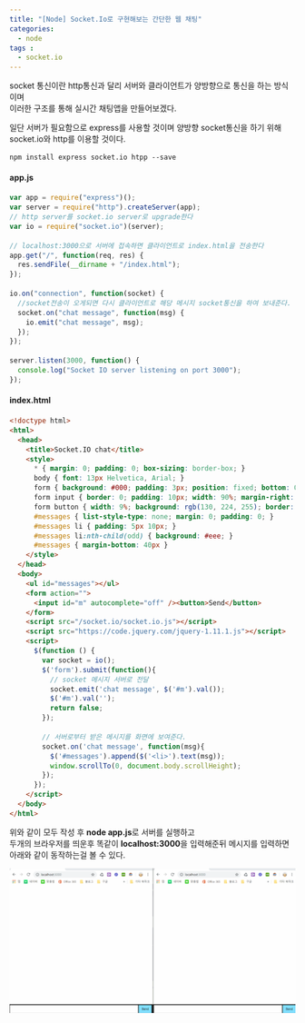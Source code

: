 ```yaml
---
title: "[Node] Socket.Io로 구현해보는 간단한 웹 채팅"
categories: 
  - node
tags : 
  - socket.io
---
```


socket 통신이란 http통신과 달리 서버와 클라이언트가 양방향으로 통신을 하는 방식이며<br>
이러한 구조를 통해 실시간 채팅앱을 만들어보겠다.

일단 서버가 필요함으로 express를 사용할 것이며 양방향 socket통신을 하기 위해 socket.io와 http를 이용할 것이다.

```shell
npm install express socket.io htpp --save
```

#### app.js

```js
var app = require("express")();
var server = require("http").createServer(app);
// http server를 socket.io server로 upgrade한다
var io = require("socket.io")(server);

// localhost:3000으로 서버에 접속하면 클라이언트로 index.html을 전송한다
app.get("/", function(req, res) {
  res.sendFile(__dirname + "/index.html");
});

io.on("connection", function(socket) {
  //socket전송이 오게되면 다시 클라이언트로 해당 메시지 socket통신을 하여 보내준다.
  socket.on("chat message", function(msg) {
    io.emit("chat message", msg);
  });
});

server.listen(3000, function() {
  console.log("Socket IO server listening on port 3000");
});
```

#### index.html

```html
<!doctype html>
<html>
  <head>
    <title>Socket.IO chat</title>
    <style>
      * { margin: 0; padding: 0; box-sizing: border-box; }
      body { font: 13px Helvetica, Arial; }
      form { background: #000; padding: 3px; position: fixed; bottom: 0; width: 100%; }
      form input { border: 0; padding: 10px; width: 90%; margin-right: .5%; }
      form button { width: 9%; background: rgb(130, 224, 255); border: none; padding: 10px; }
      #messages { list-style-type: none; margin: 0; padding: 0; }
      #messages li { padding: 5px 10px; }
      #messages li:nth-child(odd) { background: #eee; }
      #messages { margin-bottom: 40px }
    </style>
  </head>
  <body>
    <ul id="messages"></ul>
    <form action="">
      <input id="m" autocomplete="off" /><button>Send</button>
    </form>
    <script src="/socket.io/socket.io.js"></script>
    <script src="https://code.jquery.com/jquery-1.11.1.js"></script>
    <script>
      $(function () {
        var socket = io();
        $('form').submit(function(){
          // socket 메시지 서버로 전달
          socket.emit('chat message', $('#m').val());
          $('#m').val('');
          return false;
        });
        
        // 서버로부터 받은 메시지를 화면에 보여준다.
        socket.on('chat message', function(msg){
          $('#messages').append($('<li>').text(msg));
          window.scrollTo(0, document.body.scrollHeight);
        });
      });
    </script>
  </body>
</html>
```

위와 같이 모두 작성 후 **node app.js**로 서버를 실행하고 <br>
두개의 브라우저를 띄운후 똑같이 **localhost:3000**을 입력해준뒤 메시지를 입력하면 아래와 같이 동작하는걸 볼 수 있다.

![움짤](/assets/images/post/2019-11-03-node-socket-io-chat-image1.gif)
